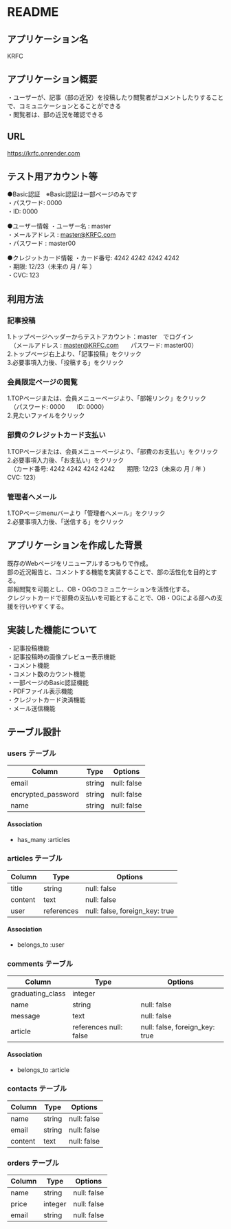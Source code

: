 # README


## アプリケーション名
KRFC


## アプリケーション概要
・ユーザーが、記事（部の近況）を投稿したり閲覧者がコメントしたりすることで、コミュニケーションとることができる  
・閲覧者は、部の近況を確認できる


## URL
https://krfc.onrender.com


## テスト用アカウント等
●Basic認証　※Basic認証は一部ページのみです  
    ・パスワード: 0000  
    ・ID: 0000  

●ユーザー情報
    ・ユーザー名    : master  
    ・メールアドレス : master@KRFC.com  
    ・パスワード    : master00  

 ●クレジットカード情報
    ・カード番号: 4242 4242 4242 4242  
    ・期限: 12/23（未来の 月 / 年 ）  
    ・CVC: 123  


## 利用方法
### 記事投稿
1.トップページヘッダーからテストアカウント：master　でログイン  
　（メールアドレス : master@KRFC.com　　パスワード: master00）  
2.トップページ右上より、「記事投稿」をクリック  
3.必要事項入力後、「投稿する」をクリック  

### 会員限定ページの閲覧
1.TOPページまたは、会員メニューページより、「部報リンク」をクリック  
　（パスワード: 0000　　ID: 0000）  
2.見たいファイルをクリック  

### 部費のクレジットカード支払い
1.TOPページまたは、会員メニューページより、「部費のお支払い」をクリック  
2.必要事項入力後、「お支払い」をクリック  
　（カード番号: 4242 4242 4242 4242　　期限: 12/23（未来の 月 / 年 ）　　CVC: 123）  

### 管理者へメール
1.TOPページmenuバーより「管理者へメール」をクリック  
2.必要事項入力後、「送信する」をクリック  


## アプリケーションを作成した背景
既存のWebページをリニューアルするつもりで作成。  
部の近況報告と、コメントする機能を実装することで、部の活性化を目的とする。  
部報閲覧を可能とし、OB・OGのコミュニケーションを活性化する。  
クレジットカードで部費の支払いを可能とすることで、OB・OGによる部への支援を行いやすくする。  


## 実装した機能について
・記事投稿機能  
・記事投稿時の画像プレビュー表示機能  
・コメント機能  
・コメント数のカウント機能  
・一部ページのBasic認証機能  
・PDFファイル表示機能  
・クレジットカード決済機能  
・メール送信機能  


## テーブル設計

### users テーブル

| Column             | Type   | Options     |
| ------------------ | ------ |------------ |
| email              | string | null: false |
| encrypted_password | string | null: false |
| name               | string | null: false |


#### Association

- has_many :articles

### articles テーブル

| Column  | Type       | Options                        |
| ------- | ---------- | ------------------------------ |
| title   | string     | null: false                    |
| content | text       | null: false                    |
| user    | references | null: false, foreign_key: true |

#### Association

- belongs_to :user

### comments テーブル

| Column           | Type                   | Options                        |
| ---------------- | ---------------------- | ------------------------------ |
| graduating_class | integer                |                                |
| name             | string                 | null: false                    |
| message          | text                   | null: false                    |
| article          | references null: false | null: false, foreign_key: true |


#### Association

- belongs_to :article


### contacts テーブル

| Column  | Type    | Options     |
| ------- | --------| ----------- |
| name    | string  | null: false |
| email   | string  | null: false |
| content | text    | null: false |


### orders テーブル

| Column | Type    | Options     |
| ------ | --------| ----------- |
| name   | string  | null: false |
| price  | integer | null: false |
| email  | string  | null: false |
